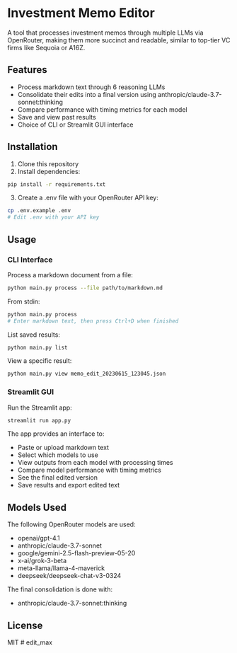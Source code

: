 # Investment Memo Editor

A tool that processes investment memos through multiple LLMs via OpenRouter, making them more succinct and readable, similar to top-tier VC firms like Sequoia or A16Z.

## Features

- Process markdown text through 6 reasoning LLMs
- Consolidate their edits into a final version using anthropic/claude-3.7-sonnet:thinking
- Compare performance with timing metrics for each model
- Save and view past results
- Choice of CLI or Streamlit GUI interface

## Installation

1. Clone this repository
2. Install dependencies:

```bash
pip install -r requirements.txt
```

3. Create a .env file with your OpenRouter API key:

```bash
cp .env.example .env
# Edit .env with your API key
```

## Usage

### CLI Interface

Process a markdown document from a file:
```bash
python main.py process --file path/to/markdown.md
```

From stdin:
```bash
python main.py process
# Enter markdown text, then press Ctrl+D when finished
```

List saved results:
```bash
python main.py list
```

View a specific result:
```bash
python main.py view memo_edit_20230615_123045.json
```

### Streamlit GUI

Run the Streamlit app:
```bash
streamlit run app.py
```

The app provides an interface to:
- Paste or upload markdown text
- Select which models to use
- View outputs from each model with processing times
- Compare model performance with timing metrics
- See the final edited version
- Save results and export edited text

## Models Used

The following OpenRouter models are used:

- openai/gpt-4.1
- anthropic/claude-3.7-sonnet
- google/gemini-2.5-flash-preview-05-20
- x-ai/grok-3-beta
- meta-llama/llama-4-maverick
- deepseek/deepseek-chat-v3-0324

The final consolidation is done with:
- anthropic/claude-3.7-sonnet:thinking

## License

MIT # edit_max
